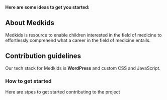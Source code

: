 

**Here are some ideas to get you started:**
<!--

**Here are some ideas to get you started:**

🙋‍♀️ A short introduction - what is your organization all about?
🌈 Contribution guidelines - how can the community get involved?
👩‍💻 Useful resources - where can the community find your docs? Is there anything else the community should know?
🍿 Fun facts - what does your team eat for breakfast?
🧙 Remember, you can do mighty things with the power of [Markdown](https://docs.github.com/github/writing-on-github/getting-started-with-writing-and-formatting-on-github/basic-writing-and-formatting-syntax)
-->
## About Medkids
Medkids is resource to enable children interested in the field of medicine to effortlessly comprehend 
what a career in the field of medicine entails.

## Contribution guidelines
Our tech stack for Medkids is <strong>WordPress</strong> and custom CSS and JavaScript.
### How to get started
Here are stpes to get started contributing to the project


